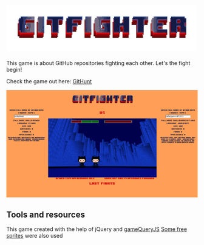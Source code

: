 ## [<img src="https://github.com/railla/game-off-2012/raw/master/static/logo_.png"/>](http://githunt.com/)

This game is about GitHub repositories fighting each other.
Let's the fight begin!

Check the game out here: [GitHunt](http://githunt.com/)

[<img src="https://github.com/railla/game-off-2012/raw/master/static/scr.png"/>](http://githunt.com/)

## Tools and resources

This game created with the help of jQuery and [gameQueryJS](http://gamequeryjs.com/)
[Some free sprites](http://pousse.rapiere.free.fr/tome/) were also used

